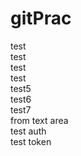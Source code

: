 # gitPrac
test  
test  
test  
test  
test5  
test6  
test7  
from text area  
test auth  
test token